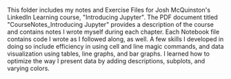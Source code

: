 This folder includes my notes and Exercise Files for Josh McQuinston's LinkedIn Learning course, "Introducing Jupyter".  The PDF document titled "CourseNotes_Introducing Jupyter" provides a description of the course and contains notes I wrote myself during each chapter. Each Notebook file contains code I wrote as I followed along, as well. A few skills I developed in doing so include efficiency in using cell and line magic commands, and data visualization using tables, line graphs, and bar graphs. I learned how to optimize the way I present data by adding descriptions, subplots, and varying colors. 
